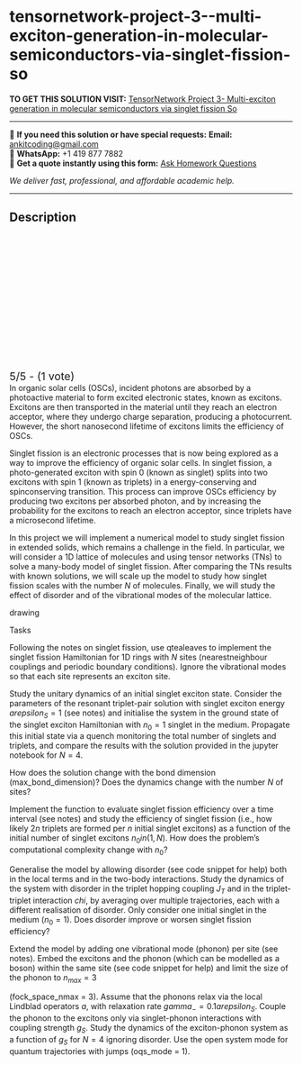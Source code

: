 # tensornetwork-project-3--multi-exciton-generation-in-molecular-semiconductors-via-singlet-fission-so
**TO GET THIS SOLUTION VISIT:** [TensorNetwork Project 3- Multi-exciton generation in molecular semiconductors via singlet fission So](https://www.ankitcodinghub.com/product/tensornetwork-multi-exciton-generation-in-molecular-semiconductors-via-singlet-fission-solved/)


---

📩 **If you need this solution or have special requests:** **Email:** ankitcoding@gmail.com  
📱 **WhatsApp:** +1 419 877 7882  
📄 **Get a quote instantly using this form:** [Ask Homework Questions](https://www.ankitcodinghub.com/services/ask-homework-questions/)

*We deliver fast, professional, and affordable academic help.*

---

<h2>Description</h2>



<div class="kk-star-ratings kksr-auto kksr-align-center kksr-valign-top" data-payload="{&quot;align&quot;:&quot;center&quot;,&quot;id&quot;:&quot;126140&quot;,&quot;slug&quot;:&quot;default&quot;,&quot;valign&quot;:&quot;top&quot;,&quot;ignore&quot;:&quot;&quot;,&quot;reference&quot;:&quot;auto&quot;,&quot;class&quot;:&quot;&quot;,&quot;count&quot;:&quot;1&quot;,&quot;legendonly&quot;:&quot;&quot;,&quot;readonly&quot;:&quot;&quot;,&quot;score&quot;:&quot;5&quot;,&quot;starsonly&quot;:&quot;&quot;,&quot;best&quot;:&quot;5&quot;,&quot;gap&quot;:&quot;4&quot;,&quot;greet&quot;:&quot;Rate this product&quot;,&quot;legend&quot;:&quot;5\/5 - (1 vote)&quot;,&quot;size&quot;:&quot;24&quot;,&quot;title&quot;:&quot;TensorNetwork Project 3- Multi-exciton generation in molecular semiconductors via singlet fission Solved&quot;,&quot;width&quot;:&quot;138&quot;,&quot;_legend&quot;:&quot;{score}\/{best} - ({count} {votes})&quot;,&quot;font_factor&quot;:&quot;1.25&quot;}">

<div class="kksr-stars">

<div class="kksr-stars-inactive">
            <div class="kksr-star" data-star="1" style="padding-right: 4px">


<div class="kksr-icon" style="width: 24px; height: 24px;"></div>
        </div>
            <div class="kksr-star" data-star="2" style="padding-right: 4px">


<div class="kksr-icon" style="width: 24px; height: 24px;"></div>
        </div>
            <div class="kksr-star" data-star="3" style="padding-right: 4px">


<div class="kksr-icon" style="width: 24px; height: 24px;"></div>
        </div>
            <div class="kksr-star" data-star="4" style="padding-right: 4px">


<div class="kksr-icon" style="width: 24px; height: 24px;"></div>
        </div>
            <div class="kksr-star" data-star="5" style="padding-right: 4px">


<div class="kksr-icon" style="width: 24px; height: 24px;"></div>
        </div>
    </div>

<div class="kksr-stars-active" style="width: 138px;">
            <div class="kksr-star" style="padding-right: 4px">


<div class="kksr-icon" style="width: 24px; height: 24px;"></div>
        </div>
            <div class="kksr-star" style="padding-right: 4px">


<div class="kksr-icon" style="width: 24px; height: 24px;"></div>
        </div>
            <div class="kksr-star" style="padding-right: 4px">


<div class="kksr-icon" style="width: 24px; height: 24px;"></div>
        </div>
            <div class="kksr-star" style="padding-right: 4px">


<div class="kksr-icon" style="width: 24px; height: 24px;"></div>
        </div>
            <div class="kksr-star" style="padding-right: 4px">


<div class="kksr-icon" style="width: 24px; height: 24px;"></div>
        </div>
    </div>
</div>


<div class="kksr-legend" style="font-size: 19.2px;">
            5/5 - (1 vote)    </div>
    </div>
In organic solar cells (OSCs), incident photons are absorbed by a photoactive material to form excited electronic states, known as excitons. Excitons are then transported in the material until they reach an electron acceptor, where they undergo charge separation, producing a photocurrent. However, the short nanosecond lifetime of excitons limits the efficiency of OSCs.

Singlet fission is an electronic processes that is now being explored as a way to improve the efficiency of organic solar cells. In singlet fission, a photo-generated exciton with spin 0 (known as singlet) splits into two excitons with spin 1 (known as triplets) in a energy-conserving and spinconserving transition. This process can improve OSCs efficiency by producing two excitons per absorbed photon, and by increasing the probability for the excitons to reach an electron acceptor, since triplets have a microsecond lifetime.

In this project we will implement a numerical model to study singlet fission in extended solids, which remains a challenge in the field. In particular, we will consider a 1D lattice of molecules and using tensor networks (TNs) to solve a many-body model of singlet fission. After comparing the TNs results with known solutions, we will scale up the model to study how singlet fission scales with the number $N$ of molecules. Finally, we will study the effect of disorder and of the vibrational modes of the molecular lattice.

drawing

Tasks

Following the notes on singlet fission, use qtealeaves to implement the singlet fission Hamiltonian for 1D rings with $N$ sites (nearestneighbour couplings and periodic boundary conditions). Ignore the vibrational modes so that each site represents an exciton site.

Study the unitary dynamics of an initial singlet exciton state. Consider the parameters of the resonant triplet-pair solution with singlet exciton energy $arepsilon_S = 1$ (see notes) and initialise the system in the ground state of the singlet exciton Hamiltonian with $n_0 = 1$ singlet in the medium. Propagate this initial state via a quench monitoring the total number of singlets and triplets, and compare the results with the solution provided in the jupyter notebook for $N = 4$.

How does the solution change with the bond dimension (max_bond_dimension)? Does the dynamics change with the number $N$ of sites?

Implement the function to evaluate singlet fission efficiency over a time interval (see notes) and study the efficiency of singlet fission (i.e., how likely 2$n$ triplets are formed per $n$ initial singlet excitons) as a function of the initial number of singlet excitons $n_0in(1,N)$. How does the problem’s computational complexity change with $n_0$?

Generalise the model by allowing disorder (see code snippet for help) both in the local terms and in the two-body interactions. Study the dynamics of the system with disorder in the triplet hopping coupling $J_T$ and in the triplet-triplet interaction $chi$, by averaging over multiple trajectories, each with a different realisation of disorder. Only consider one initial singlet in the medium ($n_0=1$). Does disorder improve or worsen singlet fission efficiency?

Extend the model by adding one vibrational mode (phonon) per site (see notes). Embed the excitons and the phonon (which can be modelled as a boson) within the same site (see code snippet for help) and limit the size of the phonon to $n_{max} = 3$

(fock_space_nmax = 3). Assume that the phonons relax via the local Lindblad operators $a$, with relaxation rate $gamma_- = 0.1 arepsilon_S$. Couple the phonon to the excitons only via singlet-phonon interactions with coupling strength $g_S$. Study the dynamics of the exciton-phonon system as a function of $g_S$ for $N=4$ ignoring disorder. Use the open system mode for quantum trajectories with jumps (oqs_mode = 1).
